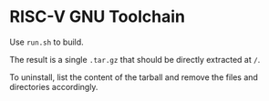 # RISC-V GNU Toolchain

Use `run.sh` to build.

The result is a single `.tar.gz` that should be directly extracted at `/`.

To uninstall, list the content of the tarball and remove the files and directories accordingly.
